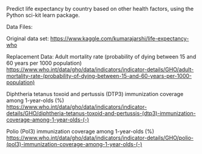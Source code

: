 Predict life expectancy by country based on other health factors, using the Python sci-kit learn package. 

Data Files:

Original data set:
https://www.kaggle.com/kumarajarshi/life-expectancy-who

Replacement Data: 
Adult mortality rate (probability of dying between 15 and 60 years per 1000 population)  
https://www.who.int/data/gho/data/indicators/indicator-details/GHO/adult-mortality-rate-(probability-of-dying-between-15-and-60-years-per-1000-population)

Diphtheria tetanus toxoid and pertussis (DTP3) immunization coverage among 1-year-olds (%)  
https://www.who.int/data/gho/data/indicators/indicator-details/GHO/diphtheria-tetanus-toxoid-and-pertussis-(dtp3)-immunization-coverage-among-1-year-olds-(-)

Polio (Pol3) immunization coverage among 1-year-olds (%)  
https://www.who.int/data/gho/data/indicators/indicator-details/GHO/polio-(pol3)-immunization-coverage-among-1-year-olds-(-)
